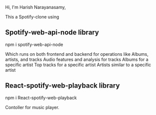 Hi, I'm Harish Narayanasamy,

This a Spotify-clone using 

## Spotify-web-api-node library 

npm i spotify-web-api-node 

Which runs on both frontend and backend for operations like 
    Albums, artists, and tracks
    Audio features and analysis for tracks
    Albums for a specific artist
    Top tracks for a specific artist
    Artists similar to a specific artist
    
 ## React-spotify-web-playback library 
 
 npm i React-spotify-web-playback
 
 Contoller for music player.
 
 
 
 
